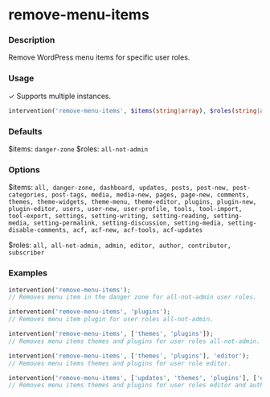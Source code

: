 # remove-menu-items

### Description
Remove WordPress menu items for specific user roles.

### Usage
&#10003; Supports multiple instances.
```php
intervention('remove-menu-items', $items(string|array), $roles(string|array));
```

### Defaults
$items: `danger-zone`
$roles: `all-not-admin`

### Options
$items: `all, danger-zone, dashboard, updates, posts, post-new, post-categories, post-tags, media, media-new, pages, page-new, comments, themes, theme-widgets, theme-menu, theme-editor, plugins, plugin-new, plugin-editor, users, user-new, user-profile, tools, tool-import, tool-export, settings, setting-writing, setting-reading, setting-media, setting-permalink, setting-discussion, setting-media, setting-disable-comments, acf, acf-new, acf-tools, acf-updates`

$roles: `all, all-not-admin, admin, editor, author, contributor, subscriber`

### Examples
```php
intervention('remove-menu-items');
// Removes menu item in the danger zone for all-not-admin user roles.

intervention('remove-menu-items', 'plugins');
// Removes menu item plugin for user roles all-not-admin.

intervention('remove-menu-items', ['themes', 'plugins']);
// Removes menu items themes and plugins for user roles all-not-admin.

intervention('remove-menu-items', ['themes', 'plugins'], 'editor');
// Removes menu items themes and plugins for user role editor.

intervention('remove-menu-items', ['updates', 'themes', 'plugins'], ['editor', 'author']);
// Removes menu items themes and plugins for user roles editor and author.
```
